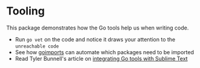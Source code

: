 # Tooling

This package demonstrates how the Go tools help us when writing code.

  * Run `go vet` on the code and notice it draws your attention to the `unreachable code`
  * See how [goimports](https://github.com/bradfitz/goimports) can automate which packages need to be imported
  * Read Tyler Bunnell's article on [integrating Go tools with Sublime Text](http://blog.stretchr.com/2014/04/25/get-go-ing-with-sublime/)